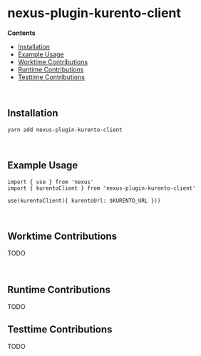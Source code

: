 # nexus-plugin-kurento-client <!-- omit in toc -->

**Contents**

<!-- START doctoc generated TOC please keep comment here to allow auto update -->
<!-- DON'T EDIT THIS SECTION, INSTEAD RE-RUN doctoc TO UPDATE -->


- [Installation](#installation)
- [Example Usage](#example-usage)
- [Worktime Contributions](#worktime-contributions)
- [Runtime Contributions](#runtime-contributions)
- [Testtime Contributions](#testtime-contributions)

<!-- END doctoc generated TOC please keep comment here to allow auto update -->

<br>

## Installation


```
yarn add nexus-plugin-kurento-client
```

<br>

## Example Usage

```
import { use } from 'nexus'
import { kurentoClient } from 'nexus-plugin-kurento-client'

use(kurentoClient({ kurentoUrl: $KURENTO_URL }))
```

<br>

## Worktime Contributions

TODO

<br>

## Runtime Contributions

TODO

## Testtime Contributions

TODO